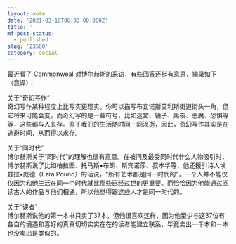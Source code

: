 ```yaml
---
layout: note
date: '2021-03-18T06:33:00.000Z'
title: ''
mf-post-status:
  - published
slug: '23580'
category: social
---
```

最近看了 Commonweal 对博尔赫斯的[采访](https://www.commonwealmagazine.org/interview-jorge-luis-borges)，有些回答还挺有意思，摘录如下（意译）：

关于“奇幻写作”  
奇幻写作某种程度上比写实更现实。你可以描写布宜诺斯艾利斯街道街头一角，但它将来可能会变，而奇幻写的是一些符号，比如迷宫、镜子、黑夜、恶魔、恐惧等等，这些都与人长存。鉴于我们的生活随时间一同流逝，因此，奇幻写作其实是在逃避时间，从而得以永存。

关于“同时代”  
博尔赫斯关于“同时代”的理解也很有意思。在被问及最受同时代什么人物吸引时，博尔赫斯说了比如柏拉图、托马斯•布朗、斯宾诺莎、叔本华等，他还援引诗人埃兹拉•庞德（Ezra Pound）的话说，“所有艺术都是同一时代的”，一个人并不能仅仅因为和他生活在同一个时代就比那些已经过世的更重要。而恰恰因为他能通过阅读古人的作品与他们相通，所以他觉得跟这些人才是同一时代的。

关于“读者”  
博尔赫斯说他的第一本书只卖了37本，但他很喜欢这样，因为他至少与这37位有各自的境遇和喜好的真真切切实实在在的读者能建立联系，毕竟卖出一千本和一本也没卖出是类似的。

